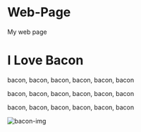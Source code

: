 # Web-Page
My web page
<!DOCTYPE html>
<html>

<head>
  <meta charset="utf-8">
  <title>Bacon Fansite</title>
  <link rel="stylesheet" href="C:\Users\hp\Desktop\CSS\Style.css">
</head>

<body>
  <h1 id="heading">I Love Bacon</h1>
  <p>bacon, bacon, bacon, bacon, bacon, bacon</p>
  <p>bacon, bacon, bacon, bacon, bacon, bacon</p>
  <p>bacon, bacon, bacon, bacon, bacon, bacon</p>
  <img  class="bacon" src="https://emojipedia-us.s3.amazonaws.com/thumbs/240/apple/118/bacon_1f953.png" alt="bacon-img">

</body>

</html>

